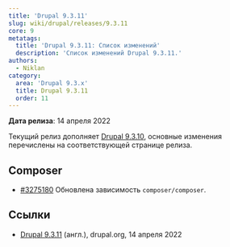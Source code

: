 ```yaml
---
title: 'Drupal 9.3.11'
slug: wiki/drupal/releases/9.3.11
core: 9
metatags:
  title: 'Drupal 9.3.11: Список изменений'
  description: 'Список изменений Drupal 9.3.11.'
authors:
  - Niklan
category:
  area: 'Drupal 9.3.x'
  title: Drupal 9.3.11
  order: 11
---
```


**Дата релиза**: 14 апреля 2022

<Aside type="tip">

Текущий релиз дополняет [Drupal 9.3.10](../9.3.10/index.md), основные изменения перечислены на соответствующей странице релиза.

</Aside>

## Composer

- [#3275180](https://www.drupal.org/node/3275180) Обновлена зависимость `composer/composer`.

## Ссылки

- [Drupal 9.3.11](https://www.drupal.org/project/drupal/releases/9.3.11) (англ.), drupal.org, 14 апреля 2022
